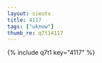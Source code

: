 ```yaml
--- 
layout: sieutv
title: 4117
tags: ["uknow"]
thumb_re: q7t14117
---
```

{% include q7t1 key="4117" %} 

